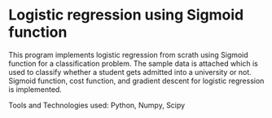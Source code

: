 # Logistic regression using Sigmoid function
This program implements logistic regression from scrath using Sigmoid function for a classification problem. The sample data is attached which is used to classify whether a student gets admitted into a university or not. Sigmoid function, cost function, and gradient descent for logistic regression is implemented.

Tools and Technologies used: Python, Numpy, Scipy
